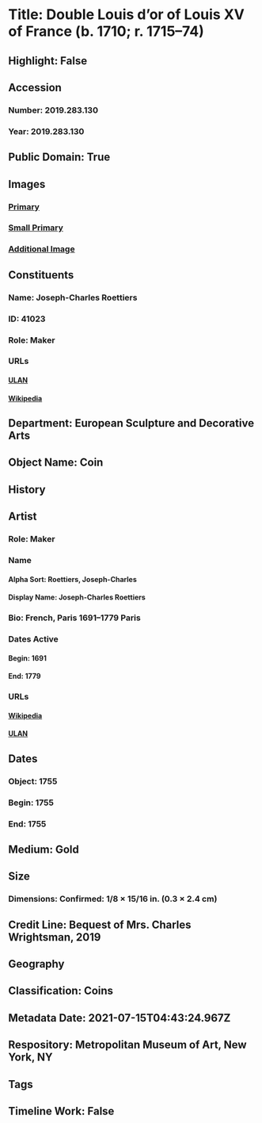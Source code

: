 # Title: Double Louis d’or of Louis XV of France (b. 1710; r. 1715–74)
## Highlight: False
## Accession
### Number: 2019.283.130
### Year: 2019.283.130
## Public Domain: True
## Images
### [Primary](https://images.metmuseum.org/CRDImages/es/original/DP-19402-061.jpg)
### [Small Primary](https://images.metmuseum.org/CRDImages/es/web-large/DP-19402-061.jpg)
### [Additional Image](https://images.metmuseum.org/CRDImages/es/original/DP-19402-062.jpg)
## Constituents
### Name: Joseph-Charles Roettiers
### ID: 41023
### Role: Maker
### URLs
#### [ULAN](http://vocab.getty.edu/page/ulan/500073014)
#### [Wikipedia](https://www.wikidata.org/wiki/Q3184749)
## Department: European Sculpture and Decorative Arts
## Object Name: Coin
## History
## Artist
### Role: Maker
### Name
#### Alpha Sort: Roettiers, Joseph-Charles
#### Display Name: Joseph-Charles Roettiers
### Bio: French, Paris 1691–1779 Paris
### Dates Active
#### Begin: 1691
#### End: 1779
### URLs
#### [Wikipedia](https://www.wikidata.org/wiki/Q3184749)
#### [ULAN](http://vocab.getty.edu/page/ulan/500073014)
## Dates
### Object: 1755
### Begin: 1755
### End: 1755
## Medium: Gold
## Size
### Dimensions: Confirmed: 1/8 × 15/16 in. (0.3 × 2.4 cm)
## Credit Line: Bequest of Mrs. Charles Wrightsman, 2019
## Geography
## Classification: Coins
## Metadata Date: 2021-07-15T04:43:24.967Z
## Respository: Metropolitan Museum of Art, New York, NY
## Tags
## Timeline Work: False